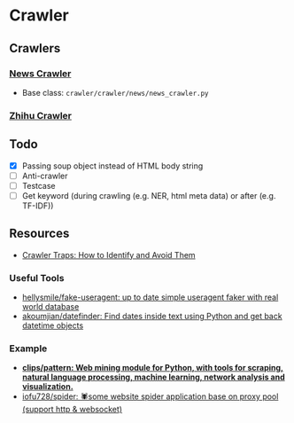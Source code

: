 # Crawler

## Crawlers

### [News Crawler](crawler/crawler/news/README.md)

* Base class: `crawler/crawler/news/news_crawler.py`

### [Zhihu Crawler](crawler/crawler/zhihu/README.md)

## Todo

* [X] Passing soup object instead of HTML body string
* [ ] Anti-crawler
* [ ] Testcase
* [ ] Get keyword (during crawling (e.g. NER, html meta data) or after (e.g. TF-IDF))

## Resources

* [Crawler Traps: How to Identify and Avoid Them](https://www.contentkingapp.com/academy/crawler-traps/)

### Useful Tools

* [hellysmile/fake-useragent: up to date simple useragent faker with real world database](https://github.com/hellysmile/fake-useragent)
* [akoumjian/datefinder: Find dates inside text using Python and get back datetime objects](https://github.com/akoumjian/datefinder)

### Example

* [**clips/pattern: Web mining module for Python, with tools for scraping, natural language processing, machine learning, network analysis and visualization.**](https://github.com/clips/pattern)
* [iofu728/spider: 🕷some website spider application base on proxy pool (support http & websocket)](https://github.com/iofu728/spider)
